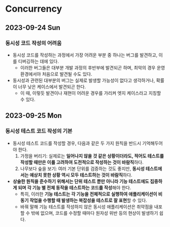 # Concurrency
## 2023-09-24 Sun
### 동시성 코드 작성의 어려움
* 동시성 코드를 작성하는 과정에서 가장 어려운 부분 중 하나는 버그를 발견하고, 이를 디버깅하는 데에 있다.
  * 이러한 버그들은 대부분 개발 과정의 후반부에 발견되곤 하며, 최악의 경우 운영 환경에서야 처음으로 발견될 수도 있다.
* 동시성과 관련된 대부분의 버그는 실제로 발생할 가능성이 없다고 생각하거나, 확률이 너무 낮은 케이스에서 발견되곤 한다.
  * 이 때, 이렇듯 발견이나 재현이 어려운 경우를 가리켜 엣지 케이스라고 지칭할 수 있다.

## 2023-09-25 Mon
### 동시성 테스트 코드 작성의 기본
* 동시성 테스트 코드를 작성할 경우, 다음과 같은 두 가지 원칙을 반드시 기억해두어야 한다.
  1. 가정을 버리기: 실제로는 **일어나지 않을 것 같은 상황이더라도, 적어도 테스트를 작성할 때만은 이를 고려하여 도전적으로 작성하는 것이 바람직**하다.
  2. 나무보다 숲을 보기: 여러 기본 단위를 검증하는 것도 좋지만, **동시성 테스트에서는 예상치 못한 상황 역시 모두 테스트하는 것이 바람직**하다.
* **상술한 원칙을 준수하기 위해서는 단위 테스트 뿐만 아니라 기능 테스트에도 집중하게 되며 각 기능 별 전체 동작을 테스트하는 코드를 작성**해야 한다.
  * 특히, 이러한 **기능 테스트는 각 기능을 전체적으로 실행하여 애플리케이션이 비동기 작업을 수행할 때 발생하는 복잡성을 테스트로 잘 표현**할 수 있다.
  * 바꿔 말해 기능 테스트를 작성하지 않은 동시성 애플리케이션은 취약점을 내포할 수 밖에 없으며, 코드를 수정할 때마다 원자성 위반 등의 현상이 발생하기 쉽다.